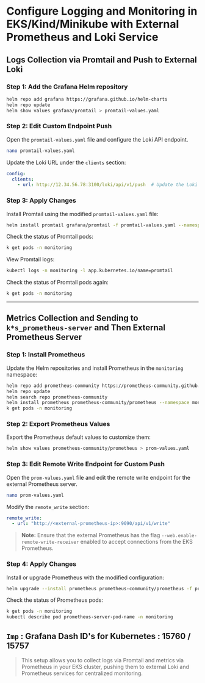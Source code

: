 # Configure Logging and Monitoring in EKS/Kind/Minikube with External Prometheus and Loki Service

## Logs Collection via Promtail and Push to External Loki

### Step 1: Add the Grafana Helm repository

```bash
helm repo add grafana https://grafana.github.io/helm-charts
helm repo update
helm show values grafana/promtail > promtail-values.yaml
```

### Step 2: Edit Custom Endpoint Push

Open the `promtail-values.yaml` file and configure the Loki API endpoint.

```bash
nano promtail-values.yaml
```

Update the Loki URL under the `clients` section:

```yaml
config:
  clients:
    - url: http://12.34.56.78:3100/loki/api/v1/push  # Update the Loki API endpoint
```

### Step 3: Apply Changes

Install Promtail using the modified `promtail-values.yaml` file:

```bash
helm install promtail grafana/promtail -f promtail-values.yaml --namespace monitoring --create-namespace
```

Check the status of Promtail pods:

```bash
k get pods -n monitoring
```

View Promtail logs:

```bash
kubectl logs -n monitoring -l app.kubernetes.io/name=promtail
```

Check the status of Promtail pods again:

```bash
k get pods -n monitoring
```

---

## Metrics Collection and Sending to `k*s_prometheus-server` and Then External Prometheus Server

### Step 1: Install Prometheus

Update the Helm repositories and install Prometheus in the `monitoring` namespace:

```bash
helm repo add prometheus-community https://prometheus-community.github.io/helm-charts
helm repo update
helm search repo prometheus-community
helm install prometheus prometheus-community/prometheus --namespace monitoring --create-namespace
k get pods -n monitoring
```

### Step 2: Export Prometheus Values

Export the Prometheus default values to customize them:

```bash
helm show values prometheus-community/prometheus > prom-values.yaml
```

### Step 3: Edit Remote Write Endpoint for Custom Push

Open the `prom-values.yaml` file and edit the remote write endpoint for the external Prometheus server.

```bash
nano prom-values.yaml
```

Modify the `remote_write` section:

```yaml
remote_write:
  - url: "http://<external-prometheus-ip>:9090/api/v1/write"
```

> **Note:** Ensure that the external Prometheus has the flag `--web.enable-remote-write-receiver` enabled to accept connections from the EKS Prometheus.

### Step 4: Apply Changes

Install or upgrade Prometheus with the modified configuration:

```bash
helm upgrade --install prometheus prometheus-community/prometheus -f prom-values.yaml --namespace monitoring
```

Check the status of Prometheus pods:

```bash
k get pods -n monitoring
kubectl describe pod prometheus-server-pod-name -n monitoring
```

`Imp` : Grafana Dash ID's for Kubernetes : 15760 / 15757
---

> This setup allows you to collect logs via Promtail and metrics via Prometheus in your EKS cluster, pushing them to external Loki and Prometheus services for centralized monitoring.